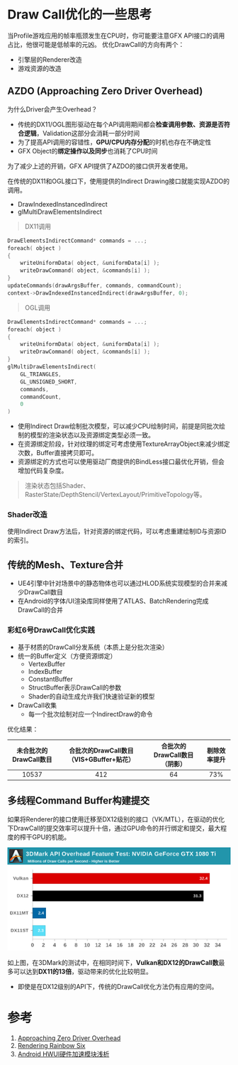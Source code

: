 # Draw Call优化的一些思考

当Profile游戏应用的帧率瓶颈发生在CPU时，你可能要注意GFX API接口的调用占比，他很可能是低帧率的元凶。
优化DrawCall的方向有两个：

* 引擎层的Renderer改造
* 游戏资源的改造

## AZDO (Approaching Zero Driver Overhead)

为什么Driver会产生Overhead？

* 传统的DX11/OGL图形驱动在每个API调用期间都会**检查调用参数、资源是否符合逻辑**，Validation这部分会消耗一部分时间
* 为了提高API调用的容错性，**GPU/CPU内存分配**的时机也存在不确定性
* GFX Object的**绑定操作以及同步**也消耗了CPU时间

为了减少上述的开销，GFX API提供了AZDO的接口供开发者使用。

在传统的DX11和OGL接口下，使用提供的Indirect Drawing接口就能实现AZDO的调用。

* DrawIndexedInstancedIndirect
* glMultiDrawElementsIndirect

> DX11调用

``` c
DrawElementsIndirectCommand* commands = ...;
foreach( object )
{
	writeUniformData( object, &uniformData[i] );
	writeDrawCommand( object, &commands[i] );
}
updateCommands(drawArgsBuffer, commands, commandCount);
context->DrawIndexedInstancedIndirect(drawArgsBuffer, 0);
```

> OGL调用

``` c
DrawElementsIndirectCommand* commands = ...;
foreach( object )
{
	writeUniformData( object, &uniformData[i] );
	writeDrawCommand( object, &commands[i] );
}
glMultiDrawElementsIndirect(
	GL_TRIANGLES,
	GL_UNSIGNED_SHORT,
	commands,
	commandCount,
	0
)
```

* 使用Indirect Draw绘制批次模型，可以减少CPU绘制时间，前提是同批次绘制的模型的渲染状态以及资源绑定类型必须一致。
* 在资源绑定阶段，针对纹理的绑定可考虑使用TextureArrayObject来减少绑定次数，Buffer直接拷贝即可。
* 资源绑定的方式也可以使用驱动厂商提供的BindLess接口最优化开销，但会增加代码复杂度。

> 渲染状态包括Shader、RasterState/DepthStencil/VertexLayout/PrimitiveTopology等。

### Shader改造

使用Indirect Draw方法后，针对资源的绑定代码，可以考虑重建绘制ID与资源ID的索引。

## 传统的Mesh、Texture合并

* UE4引擎中针对场景中的静态物体也可以通过HLOD系统实现模型的合并来减少DrawCall数目
* 在Android的字体/UI渲染库同样使用了ATLAS、BatchRendering完成DrawCall的合并

### 彩虹6号DrawCall优化实践

* 基于材质的DrawCall分发系统（本质上是分批次渲染）
* 统一的Buffer定义（方便资源绑定）
	* VertexBuffer
	* IndexBuffer
	* ConstantBuffer
	* StructBuffer表示DrawCall的参数
	* Shader的自动生成允许我们快速验证新的模型
* DrawCall收集
	* 每一个批次绘制对应一个IndirectDraw的命令

优化结果：

|未合批次的DrawCall数目|合批次的DrawCall数目（VIS+GBuffer+贴花）|合批次的DrawCall数目（阴影）|剔除效率提升|
|:--:|:--:|:--:|:--:|
|10537|412|64|73%|

## 多线程Command Buffer构建提交

如果将Renderer的接口使用迁移至DX12级别的接口（VK/MTL），在驱动的优化下DrawCall的提交效率可以提升十倍，通过GPU命令的并行绑定和提交，最大程度的榨干GPU的机能。

![](images/3d_mark.png)

如上图，在3DMark的测试中，在相同时间下，**Vulkan和DX12的DrawCall数**最多可以达到**DX11的13倍**，驱动带来的优化比较明显。

* 即使是在DX12级别的API下，传统的DrawCall优化方法仍有应用的空间。

# 参考

1. [Approaching Zero Driver Overhead](https://www.slideshare.net/CassEveritt/approaching-zero-driver-overhead)
2. [Rendering Rainbow Six](http://twvideo01.ubm-us.net/o1/vault/gdc2016/Presentations/El_Mansouri_Jalal_Rendering_Rainbow_Six.pdf)
3. [Android HWUI硬件加速模块浅析](https://github.com/TsinStudio/AndroidDev)